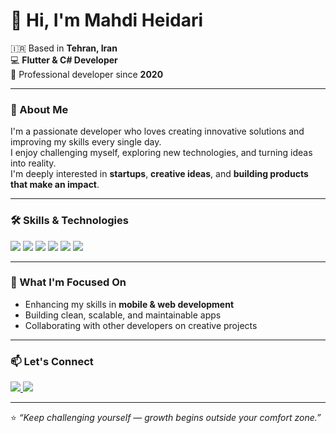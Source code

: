 # 👋 Hi, I'm Mahdi Heidari  

🇮🇷 Based in **Tehran, Iran**  
💻 **Flutter & C# Developer**  
🚀 Professional developer since **2020**

---

### 🧠 About Me
I'm a passionate developer who loves creating innovative solutions and improving my skills every single day.  
I enjoy challenging myself, exploring new technologies, and turning ideas into reality.  
I'm deeply interested in **startups**, **creative ideas**, and **building products that make an impact**.  

---

### 🛠️ Skills & Technologies  

<p align="left">
  <img src="https://img.shields.io/badge/Dart-0175C2?style=for-the-badge&logo=dart&logoColor=white" />
  <img src="https://img.shields.io/badge/Flutter-02569B?style=for-the-badge&logo=flutter&logoColor=white" />
  <img src="https://img.shields.io/badge/C%23-239120?style=for-the-badge&logo=c-sharp&logoColor=white" />
  <img src="https://img.shields.io/badge/ASP.NET-512BD4?style=for-the-badge&logo=dotnet&logoColor=white" />
  <img src="https://img.shields.io/badge/SQL-512BD4?style=for-the-badge&logo=SQL&logoColor=white" />
  <img src="https://img.shields.io/badge/Git-F05032?style=for-the-badge&logo=git&logoColor=white" />
</p>

---

### 🌱 What I'm Focused On
- Enhancing my skills in **mobile & web development**  
- Building clean, scalable, and maintainable apps  
- Collaborating with other developers on creative projects  

---

### 📫 Let's Connect
<p align="left">
  <a href="https://github.com/themahdiheidari" target="_blank">
    <img src="https://img.shields.io/badge/GitHub-181717?style=for-the-badge&logo=github&logoColor=white" />
  </a>
  <a href="mailto:the.mahdi.heidari@example.com" target="_blank">
    <img src="https://img.shields.io/badge/Email-D14836?style=for-the-badge&logo=gmail&logoColor=white" />
  </a>
</p>

---

⭐️ *“Keep challenging yourself — growth begins outside your comfort zone.”*
